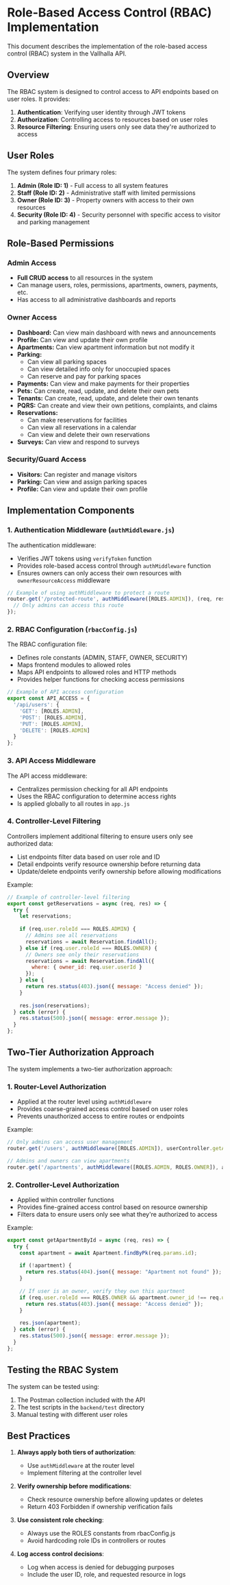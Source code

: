 # Role-Based Access Control (RBAC) Implementation

This document describes the implementation of the role-based access control (RBAC) system in the Vallhalla API.

## Overview

The RBAC system is designed to control access to API endpoints based on user roles. It provides:

1. **Authentication**: Verifying user identity through JWT tokens
2. **Authorization**: Controlling access to resources based on user roles
3. **Resource Filtering**: Ensuring users only see data they're authorized to access

## User Roles

The system defines four primary roles:

1. **Admin (Role ID: 1)** - Full access to all system features
2. **Staff (Role ID: 2)** - Administrative staff with limited permissions
3. **Owner (Role ID: 3)** - Property owners with access to their own resources
4. **Security (Role ID: 4)** - Security personnel with specific access to visitor and parking management

## Role-Based Permissions

### Admin Access
- **Full CRUD access** to all resources in the system
- Can manage users, roles, permissions, apartments, owners, payments, etc.
- Has access to all administrative dashboards and reports

### Owner Access
- **Dashboard:** Can view main dashboard with news and announcements
- **Profile:** Can view and update their own profile
- **Apartments:** Can view apartment information but not modify it
- **Parking:** 
  - Can view all parking spaces
  - Can view detailed info only for unoccupied spaces
  - Can reserve and pay for parking spaces
- **Payments:** Can view and make payments for their properties
- **Pets:** Can create, read, update, and delete their own pets
- **Tenants:** Can create, read, update, and delete their own tenants
- **PQRS:** Can create and view their own petitions, complaints, and claims
- **Reservations:** 
  - Can make reservations for facilities
  - Can view all reservations in a calendar
  - Can view and delete their own reservations
- **Surveys:** Can view and respond to surveys

### Security/Guard Access
- **Visitors:** Can register and manage visitors
- **Parking:** Can view and assign parking spaces
- **Profile:** Can view and update their own profile

## Implementation Components

### 1. Authentication Middleware (`authMiddleware.js`)

The authentication middleware:

- Verifies JWT tokens using `verifyToken` function
- Provides role-based access control through `authMiddleware` function
- Ensures owners can only access their own resources with `ownerResourceAccess` middleware

```javascript
// Example of using authMiddleware to protect a route
router.get('/protected-route', authMiddleware([ROLES.ADMIN]), (req, res) => {
  // Only admins can access this route
});
```

### 2. RBAC Configuration (`rbacConfig.js`)

The RBAC configuration file:

- Defines role constants (ADMIN, STAFF, OWNER, SECURITY)
- Maps frontend modules to allowed roles
- Maps API endpoints to allowed roles and HTTP methods
- Provides helper functions for checking access permissions

```javascript
// Example of API access configuration
export const API_ACCESS = {
  '/api/users': {
    'GET': [ROLES.ADMIN],
    'POST': [ROLES.ADMIN],
    'PUT': [ROLES.ADMIN],
    'DELETE': [ROLES.ADMIN]
  }
};
```

### 3. API Access Middleware

The API access middleware:

- Centralizes permission checking for all API endpoints
- Uses the RBAC configuration to determine access rights
- Is applied globally to all routes in `app.js`

### 4. Controller-Level Filtering

Controllers implement additional filtering to ensure users only see authorized data:

- List endpoints filter data based on user role and ID
- Detail endpoints verify resource ownership before returning data
- Update/delete endpoints verify ownership before allowing modifications

Example:

```javascript
// Example of controller-level filtering
export const getReservations = async (req, res) => {
  try {
    let reservations;
    
    if (req.user.roleId === ROLES.ADMIN) {
      // Admins see all reservations
      reservations = await Reservation.findAll();
    } else if (req.user.roleId === ROLES.OWNER) {
      // Owners see only their reservations
      reservations = await Reservation.findAll({
        where: { owner_id: req.user.userId }
      });
    } else {
      return res.status(403).json({ message: "Access denied" });
    }
    
    res.json(reservations);
  } catch (error) {
    res.status(500).json({ message: error.message });
  }
};
```

## Two-Tier Authorization Approach

The system implements a two-tier authorization approach:

### 1. Router-Level Authorization

- Applied at the router level using `authMiddleware`
- Provides coarse-grained access control based on user roles
- Prevents unauthorized access to entire routes or endpoints

Example:
```javascript
// Only admins can access user management
router.get('/users', authMiddleware([ROLES.ADMIN]), userController.getAllUsers);

// Admins and owners can view apartments
router.get('/apartments', authMiddleware([ROLES.ADMIN, ROLES.OWNER]), apartmentController.getAllApartments);
```

### 2. Controller-Level Authorization

- Applied within controller functions
- Provides fine-grained access control based on resource ownership
- Filters data to ensure users only see what they're authorized to access

Example:
```javascript
export const getApartmentById = async (req, res) => {
  try {
    const apartment = await Apartment.findByPk(req.params.id);
    
    if (!apartment) {
      return res.status(404).json({ message: "Apartment not found" });
    }
    
    // If user is an owner, verify they own this apartment
    if (req.user.roleId === ROLES.OWNER && apartment.owner_id !== req.user.userId) {
      return res.status(403).json({ message: "Access denied" });
    }
    
    res.json(apartment);
  } catch (error) {
    res.status(500).json({ message: error.message });
  }
};
```

## Testing the RBAC System

The system can be tested using:

1. The Postman collection included with the API
2. The test scripts in the `backend/test` directory
3. Manual testing with different user roles

## Best Practices

1. **Always apply both tiers of authorization**:
   - Use `authMiddleware` at the router level
   - Implement filtering at the controller level

2. **Verify ownership before modifications**:
   - Check resource ownership before allowing updates or deletes
   - Return 403 Forbidden if ownership verification fails

3. **Use consistent role checking**:
   - Always use the ROLES constants from rbacConfig.js
   - Avoid hardcoding role IDs in controllers or routes

4. **Log access control decisions**:
   - Log when access is denied for debugging purposes
   - Include the user ID, role, and requested resource in logs 